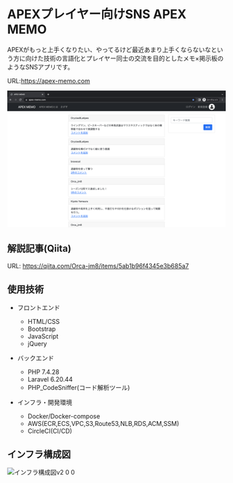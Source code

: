 # APEXプレイヤー向けSNS APEX MEMO

APEXがもっと上手くなりたい、やってるけど最近あまり上手くならないなという方に向けた技術の言語化とプレイヤー同士の交流を目的としたメモ×掲示板のようなSNSアプリです。

URL:https://apex-memo.com

![トップページ](./top-page.png)

## 解説記事(Qiita)
URL: https://qiita.com/Orca-jm8/items/5ab1b96f4345e3b685a7

## 使用技術
* フロントエンド
    * HTML/CSS
    * Bootstrap
    * JavaScript
    * jQuery

* バックエンド
    * PHP 7.4.28
    * Laravel 6.20.44
    * PHP_CodeSniffer(コード解析ツール)

* インフラ・開発環境
    * Docker/Docker-compose
    * AWS(ECR,ECS,VPC,S3,Route53,NLB,RDS,ACM,SSM)
    * CircleCI(CI/CD)

## インフラ構成図
![インフラ構成図v2 0 0](https://user-images.githubusercontent.com/97783839/164891322-aea0be61-3abb-4328-815a-bbd093ba916e.jpg)
